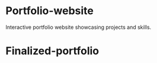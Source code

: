 # Portfolio-website

Interactive portfolio website showcasing projects and skills.
# Finalized-portfolio
